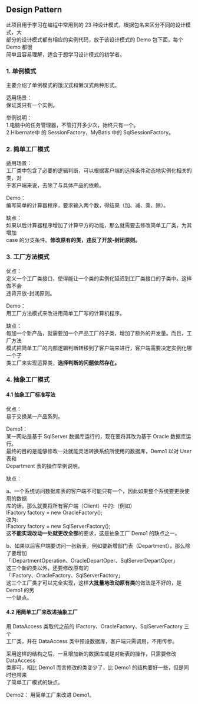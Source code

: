 ## Design Pattern

此项目用于学习在编程中常用到的 23 种设计模式，根据包名来区分不同的设计模式，大  
部分的设计模式都有相应的实例代码，放于该设计模式的 Demo 包下面，每个Demo 都很  
简单且容易理解，适合于想学习设计模式的初学者。

### 1. 单例模式

主要介绍了单例模式的饿汉式和懒汉式两种形式。
  
适用场景：  
保证类只有一个实例。
  
举例说明：  
1.电脑中的任务管理器，不管打开多少次，始终只有一个。  
2.Hibernate中 的 SessionFactory，MyBatis 中的 SqlSessionFactory。

### 2. 简单工厂模式

适用场景：  
工厂类中包含了必要的逻辑判断，可以根据客户端的选择条件动态地实例化相关的类，对  
于客户端来说，去除了与具体产品的依赖。

Demo：  
编写简单的计算器程序，要求输入两个数，得结果（加、减、乘、除）。

缺点：  
如果以后计算器程序增加了计算平方的功能，那么就需要去修改简单工厂类，为其增加  
 case 的分支条件。**修改原有的类，违反了开放-封闭原则。**

### 3. 工厂方法模式

优点：  
定义一个工厂类接口，使得能让一个类的实例化延迟到工厂类接口的子类中。这样做不会  
违背开放-封闭原则。

Demo：  
用工厂方法模式来改进用简单工厂写的计算机程序。

缺点：  
每加一个新产品，就需要加一个产品工厂的子类，增加了额外的开发量。而且，工厂方法  
模式把简单工厂的内部逻辑判断转移到了客户端来进行，客户端需要决定实例化哪一个子  
类工厂来实现运算类，**选择判断的问题依然存在。**

### 4. 抽象工厂模式

#### 4.1 抽象工厂标准写法

优点：  
易于交换某一产品系列。  

Demo1：  
某一网站是基于 SqlServer 数据库运行的，现在要将其改为基于 Oracle 数据库运行。  
最终的目的是能够修改一处就能灵活转换系统所使用的数据库，Demo1 以对 User 表和   
Department 表的操作举例说明。

缺点：  
  
a、一个系统访问数据库表的客户端不可能只有一个，因此如果整个系统要更换使用的数据  
库的话，那么就要将所有客户端（Client）中的:（例如）  
    IFactory factory = new OracleFactory();  
改为:      
    IFactory factory = new SqlServerFactory();  
这**不能实现改动一处就更改全部**的要求，这是抽象工厂 Demo1 的缺点之一。

b、如果以后客户端要访问一张新表，例如要新增部门表（Department），那么除了要增加   
「IDepartmentOperation、OracleDepartOper、SqlServerDepartOper」   
这三个新的类以外，还要修改原有的   
「IFactory、OracleFactory、SqlServerFactory」   
这三个工厂类才可以完全实现，这样**大批量地改动原有类**的做法是不好的，是 Demo1 的另  
一个缺点。

#### 4.2 用简单工厂来改进抽象工厂

用 DataAccess 类取代之前的 IFactory、OracleFactory、SqlServerFactory 三个  
工厂类，并在 DataAccess 类中预设数据库，客户端只需调用，不用传参。  

采用这样的结构之后，一旦增加新的数据库或是对新表的操作，只需要修改 DataAccess   
类即可，相比 Demo1 而言修改的类变少了，比 Demo1 的结构要好一些，但是同时也带来  
了简单工厂模式的缺点。

Demo2：
用简单工厂来改进 Demo1。
